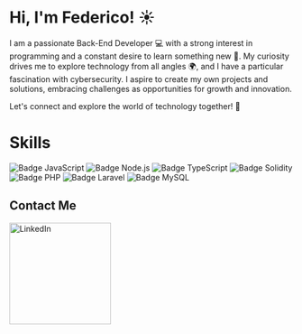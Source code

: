 # Hi, I'm Federico! ☀️

I am a passionate Back-End Developer 💻 with a strong interest in programming and a constant desire to learn something new 🚀. My curiosity drives me to explore technology from all angles 🌍, and I have a particular fascination with cybersecurity. I aspire to create my own projects and solutions, embracing challenges as opportunities for growth and innovation. 

Let's connect and explore the world of technology together! 🤝




# Skills

![Badge JavaScript](https://img.shields.io/badge/JavaScript-F7DF1E?style=flat&logo=javascript&logoColor=black)
![Badge Node.js](https://img.shields.io/badge/Node.js-8CC84B?style=flat&logo=node.js&logoColor=white)
![Badge TypeScript](https://img.shields.io/badge/TypeScript-007ACC?style=flat&logo=typescript&logoColor=white)
![Badge Solidity](https://img.shields.io/badge/Solidity-363636?style=flat&logo=solidity&logoColor=white)
![Badge PHP](https://img.shields.io/badge/PHP-777BB4?style=flat&logo=php&logoColor=white)
![Badge Laravel](https://img.shields.io/badge/Laravel-FF2D20?style=flat&logo=laravel&logoColor=white)
![Badge MySQL](https://img.shields.io/badge/MySQL-4479A1?style=flat&logo=mysql&logoColor=white)





## Contact Me

<div style="display: flex; align-items: left; justify-content: flex-start;">
    <a href="https://www.linkedin.com/in/federicoyingrasso/">
        <img src="https://upload.wikimedia.org/wikipedia/commons/0/01/LinkedIn_Logo.svg" alt="LinkedIn" style="width: 180px; height: auto;" />
    </a>
</div>






